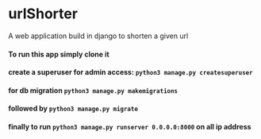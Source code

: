 # urlShorter
A web application build in django to shorten a given url

#### To run this app simply clone it
#### create a superuser for admin access: `python3 manage.py createsuperuser`
#### for db migration `python3 manage.py makemigrations` 
#### followed by `python3 manage.py migrate` 
#### finally to run `python3 manage.py runserver 0.0.0.0:8000` on all ip address
